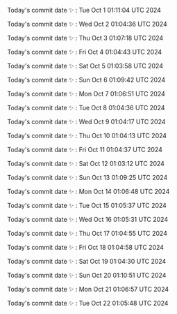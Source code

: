 Today's commit date ✨ : Tue Oct 1 01:11:04 UTC 2024 

Today's commit date ✨ : Wed Oct 2 01:04:36 UTC 2024 

Today's commit date ✨ : Thu Oct 3 01:07:18 UTC 2024 

Today's commit date ✨ : Fri Oct 4 01:04:43 UTC 2024 

Today's commit date ✨ : Sat Oct 5 01:03:58 UTC 2024 

Today's commit date ✨ : Sun Oct 6 01:09:42 UTC 2024 

Today's commit date ✨ : Mon Oct 7 01:06:51 UTC 2024 

Today's commit date ✨ : Tue Oct 8 01:04:36 UTC 2024 

Today's commit date ✨ : Wed Oct 9 01:04:17 UTC 2024 

Today's commit date ✨ : Thu Oct 10 01:04:13 UTC 2024 

Today's commit date ✨ : Fri Oct 11 01:04:37 UTC 2024 

Today's commit date ✨ : Sat Oct 12 01:03:12 UTC 2024 

Today's commit date ✨ : Sun Oct 13 01:09:25 UTC 2024 

Today's commit date ✨ : Mon Oct 14 01:06:48 UTC 2024 

Today's commit date ✨ : Tue Oct 15 01:05:37 UTC 2024 

Today's commit date ✨ : Wed Oct 16 01:05:31 UTC 2024 

Today's commit date ✨ : Thu Oct 17 01:04:55 UTC 2024 

Today's commit date ✨ : Fri Oct 18 01:04:58 UTC 2024 

Today's commit date ✨ : Sat Oct 19 01:04:30 UTC 2024 

Today's commit date ✨ : Sun Oct 20 01:10:51 UTC 2024 

Today's commit date ✨ : Mon Oct 21 01:06:57 UTC 2024 

Today's commit date ✨ : Tue Oct 22 01:05:48 UTC 2024 

